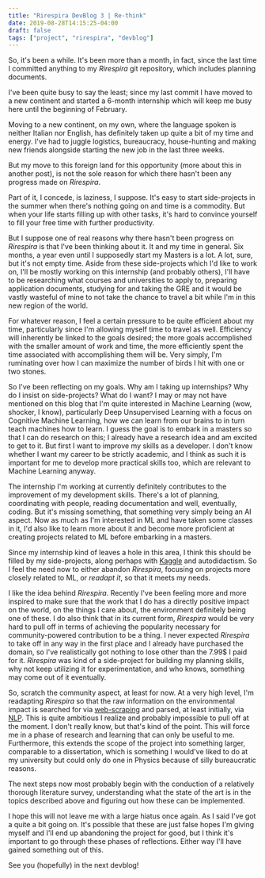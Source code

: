 ```yaml
---
title: "Rirespira DevBlog 3 | Re-think"
date: 2019-08-28T14:15:25-04:00
draft: false
tags: ["project", "rirespira", "devblog"]
---
```


So, it's been a while. It's been more than a month, in fact, since the last time I committed anything to my _Rirespira_ git repository, which includes planning documents.

I've been quite busy to say the least; since my last commit I have moved to a new continent and started a 6-month internship which will keep me busy here until the beginning of February.

Moving to a new continent, on my own, where the language spoken is neither Italian nor English, has definitely taken up quite a bit of my time and energy. I've had to juggle logistics, bureaucracy, house-hunting and making new friends alongside starting the new job in the last three weeks.

But my move to this foreign land for this opportunity (more about this in another post), is not the sole reason for which there hasn't been any progress made on _Rirespira_.

Part of it, I concede, is laziness, I suppose. It's easy to start side-projects in the summer when there's nothing going on and time is a commodity. But when your life starts filling up with other tasks, it's hard to convince yourself to fill your free time with further productivity.

But I suppose one of real reasons why there hasn't been progress on _Rirespira_ is that I've been thinking about it. It and my time in general. Six months, a year even until I supposedly start my Masters is a lot. A lot, sure, but it's not empty time. Aside from these side-projects which I'd like to work on, I'll be mostly working on this internship (and probably others), I'll have to be researching what courses and universities to apply to, preparing application documents, studying for and taking the GRE and it would be vastly wasteful of mine to not take the chance to travel a bit while I'm in this new region of the world.

For whatever reason, I feel a certain pressure to be quite efficient about my time, particularly since I'm allowing myself time to travel as well. Efficiency will inherently be linked to the goals desired; the more goals accomplished with the smaller amount of work and time, the more efficiently spent the time associated with accomplishing them will be. Very simply, I'm ruminating over how I can maximize the number of birds I hit with one or two stones.

So I've been reflecting on my goals. Why am I taking up internships? Why do I insist on side-projects? What do I want? I may or may not have mentioned on this blog that I'm quite interested in Machine Learning (wow, shocker, I know), particularly Deep Unsupervised Learning with a focus on Cognitive Machine Learning, how we can learn from our brains to in turn teach machines how to learn. I guess the goal is to embark in a masters so that I can do research on this; I already have a research idea and am excited to get to it. But first I want to improve my skills as a developer. I don't know whether I want my career to be strictly academic, and I think as such it is important for me to develop more practical skills too, which are relevant to Machine Learning anyway.

The internship I'm working at currently definitely contributes to the improvement of my development skills. There's a lot of planning, coordinating with people, reading documentation and well, eventually, coding. But it's missing something, that something very simply being an AI aspect. Now as much as I'm interested in ML and have taken some classes in it, I'd also like to learn more about it and become more proficient at creating projects related to ML before embarking in a masters.

Since my internship kind of leaves a hole in this area, I think this should be filled by my side-projects, along perhaps with [Kaggle](https://www.kaggle.com/) and autodidactism. So I feel the need now to either abandon _Rirespira_, focusing on projects more closely related to ML, or _readapt it_, so that it meets my needs.

I like the idea behind _Rirespira_. Recently I've been feeling more and more inspired to make sure that the work that I do has a directly positive impact on the world, on the things I care about, the environment definitely being one of these. I do also think that in its current form, _Rirespira_ would be very hard to pull off in terms of achieving the popularity necessary for community-powered contribution to be a thing. I never expected _Rirespira_ to take off in any way in the first place and I already have purchased the domain, so I've realistically got nothing to lose other than the 7.99$ I paid for it. _Rirespira_ was kind of a side-project for building my planning skills, why not keep utilizing it for experimentation, and who knows, something may come out of it eventually.  

So, scratch the community aspect, at least for now. At a very high level, I'm readapting _Rirespira_ so that the raw information on the environmental impact is searched for via [web-scraping](https://en.wikipedia.org/wiki/Web_scraping) and parsed, at least initially, via [NLP](https://en.wikipedia.org/wiki/Natural_language_processing). This is quite ambitious I realize and probably impossible to pull off at the moment. I don't really know, but that's kind of the point. This will force me in a phase of research and learning that can only be useful to me. Furthermore, this extends the scope of the project into something larger, comparable to a dissertation, which is something I would've liked to do at my university but could only do one in Physics because of silly bureaucratic reasons.

The next steps now most probably begin with the conduction of a relatively thorough literature survey, understanding what the state of the art is in the topics described above and figuring out how these can be implemented.

I hope this will not leave me with a large hiatus once again. As I said I've got a quite a bit going on. It's possible that these are just false hopes I'm giving myself and I'll end up abandoning the project for good, but I think it's important to go through these phases of reflections. Either way I'll have gained something out of this.

See you (hopefully) in the next devblog!
